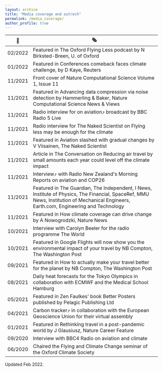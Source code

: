 ```yaml
---
layout: archive
title: "Media coverage and outrech"
permalink: /media_coverage/
author_profile: true
---
```

| 📆| 🗞️ |
| --- | --- |
| 02/2022 | Featured in The Oxford Flying Less podcast by N Birksted-Breen, U. of Oxford |
| 01/2022 | Featured in Conferences comeback faces climate challenge, by D Kaye, Reuters |
| 11/2021 | Front cover of Nature Computational Science Volume 1, Issue 11 |
| 11/2021 | Featured in Advancing data compression via noise detection by Hammerling & Baker, Nature Computational Science News & Views |
| 11/2021 | Radio interview for on aviation⤴ broadcast by BBC Radio 5 Live |
| 11/2021 | Radio interview for The Naked Scientist on Flying less may be enough for the climate |
| 11/2021 | Featured in Aviation slashed with gradual changes by V Viisainen, The Naked Scientist |
| 11/2021 | Article in The Conversation on Reducing air travel by small amounts each year could level off the climate impact |
| 11/2021 | Interview⤴ with Radio New Zealand's Morning Reports on aviation and COP26 |
| 11/2021 | Featured in The Guardian, The Independent, I News, Institute of Physics, The Financial, SpaceRef, MMU News, Institution of Mechanical Engineers, Earth.com, Engineering and Technology |
| 11/2021 | Featured in How climate coverage can drive change by A Nowogrodzki, Nature News |
| 10/2021 | Interview with Carolyn Beeler for the radio programme The World |
| 10/2021 | Featured in Google Flights will now show you the environmental impact of your travel by NB Compton, The Washington Post |
| 09/2021 | Featured in How to actually make your travel better for the planet by NB Compton, The Washington Post |
| 08/2021 | Daily heat forecasts for the Tokyo Olympics in collaboration with ECMWF and the Medical School Hamburg |
| 05/2021 | Featured in Zen Faulkes' book Better Posters published by Pelagic Publishing Ltd |
| 04/2021 | Carbon tracker⤴ in collaboration with the European Geoscience Union for their virtual assembly |
| 01/2021 | Featured in Rethinking travel in a post-pandemic world by J Glausiusz, Nature Career Feature |
| 09/2020 | Interview with BBC4 Radio on aviation and climate |
| 06/2020 | Chaired the Flying and Climate Change seminar of the Oxford Climate Society |

Updated Feb 2022.
